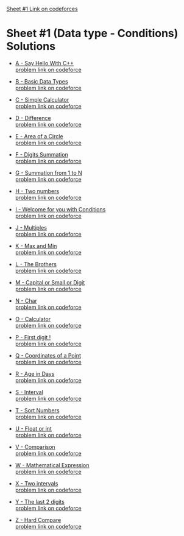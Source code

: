 [Sheet #1 Link on codeforces](https://codeforces.com/group/MWSDmqGsZm/contest/219158)
#  Sheet #1 (Data type - Conditions) Solutions
- [A - Say Hello With C++](https://github.com/ShaadyEmad/Codeforces_Python_Solutions/blob/main/Assiut%20University%20Training%20-%20Newcomers/Sheet%20%231%20(Data%20type%20-%20Conditions)/A%20-%20Say%20Hello%20With%20C%2B%2B.py)\
[problem link on codeforce](https://codeforces.com/group/MWSDmqGsZm/contest/219158/problem/A)

- [B - Basic Data Types](https://github.com/ShaadyEmad/Codeforces_Python_Solutions/blob/main/Assiut%20University%20Training%20-%20Newcomers/Sheet%20%231%20(Data%20type%20-%20Conditions)/B%20-%20Basic%20Data%20Types.py)\
[problem link on codeforce](https://codeforces.com/group/MWSDmqGsZm/contest/219158/problem/B)

- [C - Simple Calculator](https://github.com/ShaadyEmad/Codeforces_Python_Solutions/blob/main/Assiut%20University%20Training%20-%20Newcomers/Sheet%20%231%20(Data%20type%20-%20Conditions)/C%20-%20Simple%20Calculator.py)\
[problem link on codeforce](https://codeforces.com/group/MWSDmqGsZm/contest/219158/problem/C)

- [D - Difference](https://github.com/ShaadyEmad/Codeforces_Python_Solutions/blob/main/Assiut%20University%20Training%20-%20Newcomers/Sheet%20%231%20(Data%20type%20-%20Conditions)/D%20-%20Difference.py)\
[problem link on codeforce](https://codeforces.com/group/MWSDmqGsZm/contest/219158/problem/D)

- [E - Area of a Circle](https://github.com/ShaadyEmad/Codeforces_Python_Solutions/blob/main/Assiut%20University%20Training%20-%20Newcomers/Sheet%20%231%20(Data%20type%20-%20Conditions)/E%20-%20Area%20of%20a%20Circle.py)\
[problem link on codeforce](https://codeforces.com/group/MWSDmqGsZm/contest/219158/problem/E)

- [F - Digits Summation](https://github.com/ShaadyEmad/Codeforces_Python_Solutions/blob/main/Assiut%20University%20Training%20-%20Newcomers/Sheet%20%231%20(Data%20type%20-%20Conditions)/F%20-%20Digits%20Summation.py)\
[problem link on codeforce](https://codeforces.com/group/MWSDmqGsZm/contest/219158/problem/F)

- [G - Summation from 1 to N](https://github.com/ShaadyEmad/Codeforces_Python_Solutions/blob/main/Assiut%20University%20Training%20-%20Newcomers/Sheet%20%231%20(Data%20type%20-%20Conditions)/G%20-%20Summation%20from%201%20to%20N.py)\
[problem link on codeforce](https://codeforces.com/group/MWSDmqGsZm/contest/219158/problem/G)

- [H - Two numbers](https://github.com/ShaadyEmad/Codeforces_Python_Solutions/blob/main/Assiut%20University%20Training%20-%20Newcomers/Sheet%20%231%20(Data%20type%20-%20Conditions)/H%20-%20Two%20numbers.py)\
[problem link on codeforce](https://codeforces.com/group/MWSDmqGsZm/contest/219158/problem/H)

- [I - Welcome for you with Conditions](https://github.com/ShaadyEmad/Codeforces_Python_Solutions/blob/main/Assiut%20University%20Training%20-%20Newcomers/Sheet%20%231%20(Data%20type%20-%20Conditions)/I%20-%20Welcome%20for%20you%20with%20Conditions.py)\
[problem link on codeforce](https://codeforces.com/group/MWSDmqGsZm/contest/219158/problem/I)

- [J - Multiples](https://github.com/ShaadyEmad/Codeforces_Python_Solutions/blob/main/Assiut%20University%20Training%20-%20Newcomers/Sheet%20%231%20(Data%20type%20-%20Conditions)/J%20-%20Multiples.py)\
[problem link on codeforce](https://codeforces.com/group/MWSDmqGsZm/contest/219158/problem/J)

- [K - Max and Min](https://github.com/ShaadyEmad/Codeforces_Python_Solutions/blob/main/Assiut%20University%20Training%20-%20Newcomers/Sheet%20%231%20(Data%20type%20-%20Conditions)/K%20-%20Max%20and%20Min.py)\
[problem link on codeforce](https://codeforces.com/group/MWSDmqGsZm/contest/219158/problem/K)

- [L - The Brothers](https://github.com/ShaadyEmad/Codeforces_Python_Solutions/blob/main/Assiut%20University%20Training%20-%20Newcomers/Sheet%20%231%20(Data%20type%20-%20Conditions)/L%20-%20The%20Brothers.py)\
[problem link on codeforce](https://codeforces.com/group/MWSDmqGsZm/contest/219158/problem/L)

- [M - Capital or Small or Digit](https://github.com/ShaadyEmad/Codeforces_Python_Solutions/blob/main/Assiut%20University%20Training%20-%20Newcomers/Sheet%20%231%20(Data%20type%20-%20Conditions)/M%20-%20Capital%20or%20Small%20or%20Digit.py)\
[problem link on codeforce](https://codeforces.com/group/MWSDmqGsZm/contest/219158/problem/M)

- [N - Char](https://github.com/ShaadyEmad/Codeforces_Python_Solutions/blob/main/Assiut%20University%20Training%20-%20Newcomers/Sheet%20%231%20(Data%20type%20-%20Conditions)/N%20-%20Char.py)\
[problem link on codeforce](https://codeforces.com/group/MWSDmqGsZm/contest/219158/problem/N)

- [O - Calculator](https://github.com/ShaadyEmad/Codeforces_Python_Solutions/blob/main/Assiut%20University%20Training%20-%20Newcomers/Sheet%20%231%20(Data%20type%20-%20Conditions)/O%20-%20Calculator.py)\
[problem link on codeforce](https://codeforces.com/group/MWSDmqGsZm/contest/219158/problem/O)

- [P - First digit !](https://github.com/ShaadyEmad/Codeforces_Python_Solutions/new/main/Assiut%20University%20Training%20-%20Newcomers/Sheet%20%231%20(Data%20type%20-%20Conditions))\
[problem link on codeforce](https://codeforces.com/group/MWSDmqGsZm/contest/219158/problem/P)

- [Q - Coordinates of a Point](https://github.com/ShaadyEmad/Codeforces_Python_Solutions/blob/main/Assiut%20University%20Training%20-%20Newcomers/Sheet%20%231%20(Data%20type%20-%20Conditions)/Q%20-%20Coordinates%20of%20a%20Point.py)\
[problem link on codeforce](https://codeforces.com/group/MWSDmqGsZm/contest/219158/problem/Q)

- [R - Age in Days](https://github.com/ShaadyEmad/Codeforces_Python_Solutions/blob/main/Assiut%20University%20Training%20-%20Newcomers/Sheet%20%231%20(Data%20type%20-%20Conditions)/R%20-%20Age%20in%20Days.py)\
[problem link on codeforce](https://codeforces.com/group/MWSDmqGsZm/contest/219158/problem/R)

- [S - Interval](https://github.com/ShaadyEmad/Codeforces_Python_Solutions/blob/main/Assiut%20University%20Training%20-%20Newcomers/Sheet%20%231%20(Data%20type%20-%20Conditions)/S%20-%20Interval.py)\
[problem link on codeforce](https://codeforces.com/group/MWSDmqGsZm/contest/219158/problem/S)

- [T - Sort Numbers](https://github.com/ShaadyEmad/Codeforces_Python_Solutions/blob/main/Assiut%20University%20Training%20-%20Newcomers/Sheet%20%231%20(Data%20type%20-%20Conditions)/T%20-%20Sort%20Numbers.py)\
[problem link on codeforce](https://codeforces.com/group/MWSDmqGsZm/contest/219158/problem/T)

- [U - Float or int](https://github.com/ShaadyEmad/Codeforces_Python_Solutions/blob/main/Assiut%20University%20Training%20-%20Newcomers/Sheet%20%231%20(Data%20type%20-%20Conditions)/U%20-%20Float%20or%20int.py)\
[problem link on codeforce](https://codeforces.com/group/MWSDmqGsZm/contest/219158/problem/U)

- [V - Comparison](https://github.com/ShaadyEmad/Codeforces_Python_Solutions/blob/main/Assiut%20University%20Training%20-%20Newcomers/Sheet%20%231%20(Data%20type%20-%20Conditions)/V%20-%20Comparison.py)\
[problem link on codeforce](https://codeforces.com/group/MWSDmqGsZm/contest/219158/problem/V)

- [W - Mathematical Expression](https://github.com/ShaadyEmad/Codeforces_Python_Solutions/blob/main/Assiut%20University%20Training%20-%20Newcomers/Sheet%20%231%20(Data%20type%20-%20Conditions)/W%20-%20Mathematical%20Expression.py)\
[problem link on codeforce](https://codeforces.com/group/MWSDmqGsZm/contest/219158/problem/W)

- [X - Two intervals](https://github.com/ShaadyEmad/Codeforces_Python_Solutions/blob/main/Assiut%20University%20Training%20-%20Newcomers/Sheet%20%231%20(Data%20type%20-%20Conditions)/X%20-%20Two%20intervals.py)\
[problem link on codeforce](https://codeforces.com/group/MWSDmqGsZm/contest/219158/problem/X)

- [Y - The last 2 digits](https://github.com/ShaadyEmad/Codeforces_Python_Solutions/blob/main/Assiut%20University%20Training%20-%20Newcomers/Sheet%20%231%20(Data%20type%20-%20Conditions)/Y%20-%20The%20last%202%20digits.py)\
[problem link on codeforce](https://codeforces.com/group/MWSDmqGsZm/contest/219158/problem/Y)

- [Z - Hard Compare](https://github.com/ShaadyEmad/Codeforces_Python_Solutions/blob/main/Assiut%20University%20Training%20-%20Newcomers/Sheet%20%231%20(Data%20type%20-%20Conditions)/Z%20-%20Hard%20Compare.py)\
[problem link on codeforce](https://codeforces.com/group/MWSDmqGsZm/contest/219158/problem/Z)
